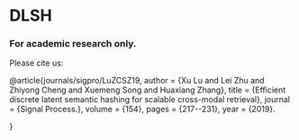 # DLSH

### For academic research only.


Please cite us:

@article{journals/sigpro/LuZCSZ19,
    author    = {Xu Lu and
               Lei Zhu and
               Zhiyong Cheng and
               Xuemeng Song and
               Huaxiang Zhang},
    title     = {Efficient discrete latent semantic hashing for scalable cross-modal retrieval},
    journal   = {Signal Process.},
    volume    = {154},
    pages     = {217--231},
    year      = {2019}.
    
}
